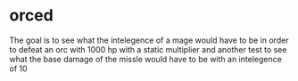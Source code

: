 # orced
The goal is to see what the intelegence of a mage would have to be in order to defeat an orc with 1000 hp with a static multiplier and another test to see what the base damage of the missle would have to be with an intelegence of 10
